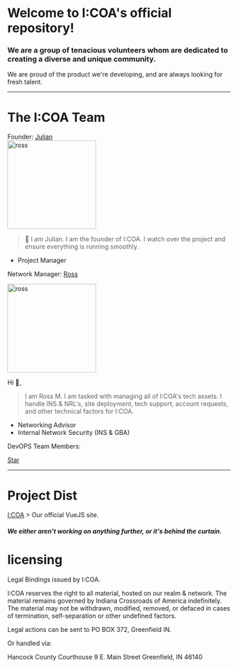 # Welcome to I:COA's official repository!

### We are a group of tenacious volunteers whom are dedicated to creating a diverse and unique community.

We are proud of the product we're developing, and are always looking for fresh talent.
<hr />

# The I:COA Team

Founder: [Julian](https://github.com/JulianEPrice) <br>
<img src="https://images.weserv.nl/?url=https://ross.indianacoa.com/devops/im/jules.png?v=4?v=4fit=cover&mask=circle&maxage=7d%22%20alt=%22ross%22%20width=%22200%22" alt="ross" width="200"/> 

> 👋 I am Julian. I am the founder of I:COA. I watch over the project and ensure everything is running smoothly. 

* Project Manager

Network Manager: [Ross](https://github.com/RossMdevs) 

<img src="https://images.weserv.nl/?url=https://avatars.githubusercontent.com/u/37253938?v=4?v=4fit=cover&mask=circle&maxage=7d" alt="ross" width="200"/> 

Hi 👋,

> I am Ross M. I am tasked with managing all of I:COA's tech assets. I handle INS & NRL's, site deployment, tech support, account requests, and other technical factors for I:COA. 

 * Networking Advisor
 * Internal Network Security (INS & GBA)
 


DevOPS Team Members:

[Star](https://github.com/galactic-donuts)

<hr />

# Project Dist

[I:COA](https://github.com/Indiana-Crossroads-Of-America/website) > Our official VueJS site.

##### We either aren't working on anything further, or it's behind the curtain.


# licensing
Legal Bindings issued by I:COA.

I:COA reserves the right to all material, hosted on our realm & network. The material remains governed by Indiana Crossroads of America indefinitely. The material may not be withdrawn, modified, removed, or defaced in cases of termination, self-separation or other undefined factors.


Legal actions can be sent to
PO BOX 372, Greenfield IN.

Or handled via:
 
Hancock County Courthouse 
9 E. Main Street Greenfield, IN 46140


